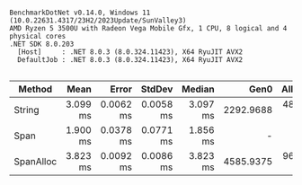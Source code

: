 ```

BenchmarkDotNet v0.14.0, Windows 11 (10.0.22631.4317/23H2/2023Update/SunValley3)
AMD Ryzen 5 3500U with Radeon Vega Mobile Gfx, 1 CPU, 8 logical and 4 physical cores
.NET SDK 8.0.203
  [Host]     : .NET 8.0.3 (8.0.324.11423), X64 RyuJIT AVX2
  DefaultJob : .NET 8.0.3 (8.0.324.11423), X64 RyuJIT AVX2


```
| Method    | Mean     | Error     | StdDev    | Median   | Gen0      | Allocated |
|---------- |---------:|----------:|----------:|---------:|----------:|----------:|
| String    | 3.099 ms | 0.0062 ms | 0.0058 ms | 3.097 ms | 2292.9688 | 4800002 B |
| Span      | 1.900 ms | 0.0378 ms | 0.0771 ms | 1.856 ms |         - |       2 B |
| SpanAlloc | 3.823 ms | 0.0092 ms | 0.0086 ms | 3.823 ms | 4585.9375 | 9600003 B |
